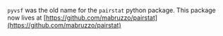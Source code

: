 `pyvsf` was the old name for the `pairstat` python package. This package now lives at [https://github.com/mabruzzo/pairstat](https://github.com/mabruzzo/pairstat)
